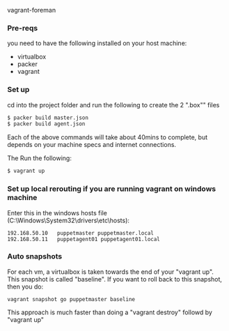 vagrant-foreman


### Pre-reqs

you need to have the following installed on your host machine:

* virtualbox
* packer
* vagrant



### Set up


cd into the project folder and run the following to create the 2 ".box"" files

```sh
$ packer build master.json
$ packer build agent.json
```
Each of the above commands will take about 40mins to complete, but depends on your machine specs and internet connections. 

The Run the following:

```sh
$ vagrant up
``` 





### Set up local rerouting if you are running vagrant on windows machine

Enter this in the windows hosts file (C:\Windows\System32\drivers\etc\hosts):

```
192.168.50.10   puppetmaster puppetmaster.local
192.168.50.11   puppetagent01 puppetagent01.local
```


### Auto snapshots

For each vm, a virtualbox is taken towards the end of your "vagrant up". This snapshot is called "baseline". If you want to roll back to this snapshot, then you do:

```
vagrant snapshot go puppetmaster baseline
```

This approach is much faster than doing a "vagrant destroy" followd by "vagrant up" 

 







